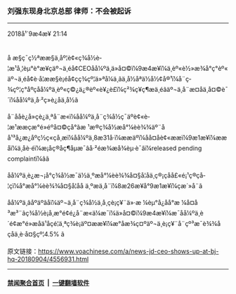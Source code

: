 ### 刘强东现身北京总部 律师：不会被起诉
------------------------

<div class="published">
 <span class="date" title="ä¸­å½æ¶é´">
  <time datetime="2018-09-04T21:14:05+08:00">
   2018å¹´9æ4æ¥ 21:14
  </time>
 </span>
</div>
<br/>
<div class="wsw">
 <p>
  å æ§ç¯ç½ªææ§ä¸åº¦è¢«ç¾å½è­¦æ¹å¸¦èµ°è°æ¥çäº¬ä¸éå¢CEOåå¼ºä¸ä»å¤©ï¼9æ4æ¥ï¼ä¸èº«è½»æ¾å°ç°èº«äº¬ä¸éå¢è·å¦ææ§è¡éå¢çç­¾çº¦ä»ªå¼ä¸ãä¸­å½åªä½å½¢å®¹ï¼å¨ç­¾çº¦ç°åºçåå¼ºä¸èº«ç©¿ä¿®èº«è¥¿è£ï¼ç²¾ç¥ç¶æä¸éãäº¬ä¸å¨æ­¤åä¸å¤©è¯´ï¼åå¼ºä¸å·²ç»è¿åä¸­å½ã
 </p>
 <p>
  å¨ååè¿å»çè¿ä¸ªå¨æ«ï¼åå¼ºä¸å¨ç¾å½ç¯äºè¢«è­¦æ¹ææçæ°é»éºå¤©çå°ãæ ¹æ®ç¾å½æå°¼èè¾¾äº¨åå¹³å¿æ¿åºç½ç«çå¸æï¼åå¼ºä¸8æ31å·ï¼ææäºï¼åå¤åè¢«ææï¼9æ1æ¥ï¼ææå­ï¼ä¸åè·éï¼æ¡å­ç®åç¶åµæ¯âå·²éæ¾æå¾èµ·è¯âï¼released pending complaintï¼âã
 </p>
 <p>
  åå¼ºä¸è¿æ¬¡å°ç¾å½æ¯ä½ä¸ºæå°¼èè¾¾å¤§å­¦åä¸ç®¡çåå£«é¡¹ç®çå­¦çï¼å°æå°¼èè¾¾å¤§å­¦åå ä¸ºæä¸å¨ï¼8æ26æ¥å°9æ1æ¥ï¼çæ´»å¨ã
 </p>
 <p>
  åå¼ºä¸âåºäºâåï¼äº¬ä¸å¨ç¾å½ä¸å¸çè¡ç¥¨ä»·æ ¼èµ°å¿åå°æ ¼å¤å³æ³¨ãç¾å½è¡å¸æ°é¢é¿å¨æ«ä¼æ¯ï¼ä»å¤©ï¼9æ4æ¥ï¼æ¯åå¼ºä¸è´é¢æ°é»æåä¹åçé¦ä¸ªç¾è¡äº¤ææ¥ï¼æ°å­æ¾ç¤ºäº¬ä¸è¡ç¥¨å¨çº³æ¯è¾¾åçåä¸è·å¤§çº¦4.5% ã
 </p>
</div>

原文链接：https://www.voachinese.com/a/news-jd-ceo-shows-up-at-bj-hq-20180904/4556931.html


------------------------
#### [禁闻聚合首页](https://github.com/gfw-breaker/banned-news/blob/master/README.md) &nbsp;|&nbsp;  [一键翻墙软件](https://github.com/gfw-breaker/nogfw/blob/master/README.md)